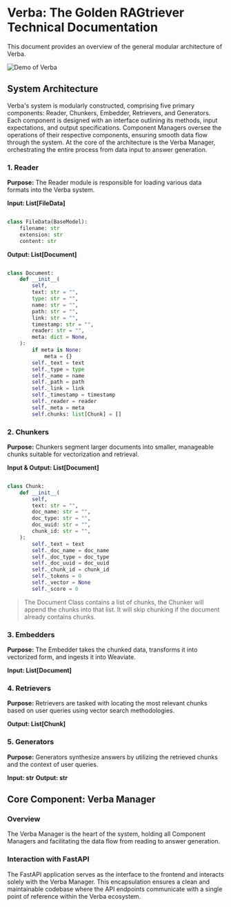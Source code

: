 # Verba: The Golden RAGtriever Technical Documentation

This document provides an overview of the general modular architecture of Verba.

![Demo of Verba](https://github.com/weaviate/Verba/blob/dev/img/verba_architecture.png)

## System Architecture

Verba's system is modularly constructed, comprising five primary components: Reader, Chunkers, Embedder, Retrievers, and Generators. Each component is designed with an interface outlining its methods, input expectations, and output specifications. Component Managers oversee the operations of their respective components, ensuring smooth data flow through the system. At the core of the architecture is the Verba Manager, orchestrating the entire process from data input to answer generation.

### 1. Reader

**Purpose:**
The Reader module is responsible for loading various data formats into the Verba system.

**Input: List[FileData]**

```python

class FileData(BaseModel):
    filename: str
    extension: str
    content: str

```

**Output: List[Document]**

```python

class Document:
    def __init__(
        self,
        text: str = "",
        type: str = "",
        name: str = "",
        path: str = "",
        link: str = "",
        timestamp: str = "",
        reader: str = "",
        meta: dict = None,
    ):
        if meta is None:
            meta = {}
        self._text = text
        self._type = type
        self._name = name
        self._path = path
        self._link = link
        self._timestamp = timestamp
        self._reader = reader
        self._meta = meta
        self.chunks: list[Chunk] = []

```

### 2. Chunkers

**Purpose:**
Chunkers segment larger documents into smaller, manageable chunks suitable for vectorization and retrieval.

**Input & Output: List[Document]**

```python

class Chunk:
    def __init__(
        self,
        text: str = "",
        doc_name: str = "",
        doc_type: str = "",
        doc_uuid: str = "",
        chunk_id: str = "",
    ):
        self._text = text
        self._doc_name = doc_name
        self._doc_type = doc_type
        self._doc_uuid = doc_uuid
        self._chunk_id = chunk_id
        self._tokens = 0
        self._vector = None
        self._score = 0

```

> The Document Class contains a list of chunks, the Chunker will append the chunks into that list. It will skip chunking if the document already contains chunks.

### 3. Embedders

**Purpose:**
The Embedder takes the chunked data, transforms it into vectorized form, and ingests it into Weaviate.

**Input: List[Document]**

### 4. Retrievers

**Purpose:**
Retrievers are tasked with locating the most relevant chunks based on user queries using vector search methodologies.

**Output: List[Chunk]**

### 5. Generators

**Purpose:**
Generators synthesize answers by utilizing the retrieved chunks and the context of user queries.

**Input: str**
**Output: str**

## Core Component: Verba Manager

### Overview

The Verba Manager is the heart of the system, holding all Component Managers and facilitating the data flow from reading to answer generation.

### Interaction with FastAPI

The FastAPI application serves as the interface to the frontend and interacts solely with the Verba Manager.
This encapsulation ensures a clean and maintainable codebase where the API endpoints communicate with a single point of reference within the Verba ecosystem.
